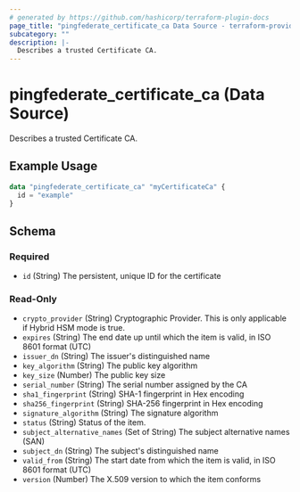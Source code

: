 ```yaml
---
# generated by https://github.com/hashicorp/terraform-plugin-docs
page_title: "pingfederate_certificate_ca Data Source - terraform-provider-pingfederate"
subcategory: ""
description: |-
  Describes a trusted Certificate CA.
---
```


# pingfederate_certificate_ca (Data Source)

Describes a trusted Certificate CA.

## Example Usage

```terraform
data "pingfederate_certificate_ca" "myCertificateCa" {
  id = "example"
}
```

<!-- schema generated by tfplugindocs -->
## Schema

### Required

- `id` (String) The persistent, unique ID for the certificate

### Read-Only

- `crypto_provider` (String) Cryptographic Provider. This is only applicable if Hybrid HSM mode is true.
- `expires` (String) The end date up until which the item is valid, in ISO 8601 format (UTC)
- `issuer_dn` (String) The issuer's distinguished name
- `key_algorithm` (String) The public key algorithm
- `key_size` (Number) The public key size
- `serial_number` (String) The serial number assigned by the CA
- `sha1_fingerprint` (String) SHA-1 fingerprint in Hex encoding
- `sha256_fingerprint` (String) SHA-256 fingerprint in Hex encoding
- `signature_algorithm` (String) The signature algorithm
- `status` (String) Status of the item.
- `subject_alternative_names` (Set of String) The subject alternative names (SAN)
- `subject_dn` (String) The subject's distinguished name
- `valid_from` (String) The start date from which the item is valid, in ISO 8601 format (UTC)
- `version` (Number) The X.509 version to which the item conforms
